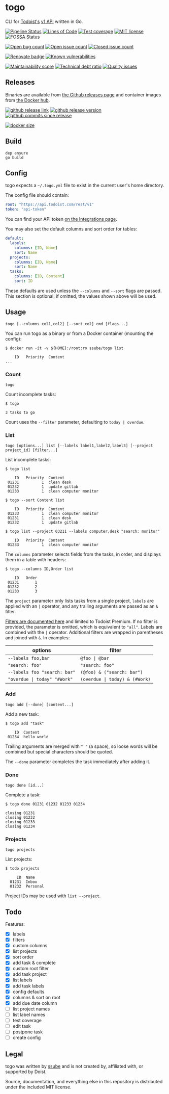 # togo

CLI for [Todoist's](https://todoist.com) [v1 API](https://developer.todoist.com/rest/v1/) written in Go.

[![Pipeline Status](https://git.apextoaster.com/ssube/togo/badges/master/pipeline.svg)](https://git.apextoaster.com/ssube/togo/commits/master)
[![Lines of Code](https://sonarcloud.io/api/project_badges/measure?project=ssube_togo&metric=ncloc)](https://sonarcloud.io/dashboard?id=ssube_togo)
[![Test coverage](https://codecov.io/gh/ssube/togo/branch/master/graph/badge.svg)](https://codecov.io/gh/ssube/togo)
[![MIT license](https://img.shields.io/github/license/ssube/togo.svg)](https://github.com/ssube/togo/blob/master/LICENSE.md)
[![FOSSA Status](https://app.fossa.com/api/projects/git%2Bgithub.com%2Fssube%2Ftogo.svg?type=shield)](https://app.fossa.com/projects/git%2Bgithub.com%2Fssube%2Ftogo?ref=badge_shield)

[![Open bug count](https://img.shields.io/github/issues-raw/ssube/togo/type-bug.svg)](https://github.com/ssube/togo/issues?q=is%3Aopen+is%3Aissue+label%3Atype%2Fbug)
[![Open issue count](https://img.shields.io/github/issues-raw/ssube/togo.svg)](https://github.com/ssube/togo/issues?q=is%3Aopen+is%3Aissue)
[![Closed issue count](https://img.shields.io/github/issues-closed-raw/ssube/togo.svg)](https://github.com/ssube/togo/issues?q=is%3Aissue+is%3Aclosed)

[![Renovate badge](https://badges.renovateapi.com/github/ssube/togo)](https://renovatebot.com)
[![Known vulnerabilities](https://snyk.io/test/github/ssube/togo/badge.svg)](https://snyk.io/test/github/ssube/togo)

[![Maintainability score](https://api.codeclimate.com/v1/badges/726aa60f88ae1a36248f/maintainability)](https://codeclimate.com/github/ssube/togo/maintainability)
[![Technical debt ratio](https://img.shields.io/codeclimate/tech-debt/ssube/togo.svg)](https://codeclimate.com/github/ssube/togo/trends/technical_debt)
[![Quality issues](https://img.shields.io/codeclimate/issues/ssube/togo.svg)](https://codeclimate.com/github/ssube/togo/issues)

## Releases

Binaries are available from [the Github releases page](https://github.com/ssube/togo/releases) and container images
from [the Docker hub](https://hub.docker.com/r/ssube/togo/).

[![github release link](https://img.shields.io/badge/github-release-blue?logo=github)](https://github.com/ssube/togo/releases)
[![github release version](https://img.shields.io/github/tag/ssube/togo.svg)](https://github.com/ssube/togo/releases)
[![github commits since release](https://img.shields.io/github/commits-since/ssube/togo/0.4.svg)](https://github.com/ssube/togo/compare/0.4...master)

[![docker size](https://img.shields.io/microbadger/image-size/ssube/togo.svg)](https://hub.docker.com/r/ssube/togo/)

## Build

```shell
dep ensure
go build
```

## Config

togo expects a `~/.togo.yml` file to exist in the current user's home directory.

The config file should contain:

```yaml
root: "https://api.todoist.com/rest/v1"
token: "api-token"
```

You can find your API token [on the Integrations page](https://todoist.com/Users/viewPrefs?page=integrations).

You may also set the default columns and sort order for tables:

```yaml
default:
  labels:
    columns: [ID, Name]
    sort: Name
  projects:
    columns: [ID, Name]
    sort: Name
  tasks:
    columns: [ID, Content]
    sort: ID
```

These defaults are used unless the `--columns` and `--sort` flags are passed. This section is optional; if omitted, the
values shown above will be used.

## Usage

```none
togo [--columns col1,col2] [--sort col] cmd [flags...]
```

You can run togo as a binary or from a Docker container (mounting the config):

```shell
$ docker run -it -v ${HOME}:/root:ro ssube/togo list

    ID   Priority  Content
...
```

### Count

```none
togo
```

Count incomplete tasks:

```shell
$ togo

3 tasks to go
```

Count uses the `--filter` parameter, defaulting to `today | overdue`.

### List

```none
togo [options...] list [--labels label1,label2,label3] [--project project_id] [filter...]
```

List incomplete tasks:

```shell
$ togo list

    ID   Priority  Content
 01231          1  clean desk
 01232          1  update gitlab
 01233          1  clean computer monitor

$ togo --sort Content list

    ID   Priority  Content
 01233          1  clean computer monitor
 01231          1  clean desk
 01232          1  update gitlab

$ togo list --project 03211 --labels computer,desk "search: monitor"

    ID   Priority  Content
 01233          1  clean computer monitor
```

The `columns` parameter selects fields from the tasks, in order, and displays them in a table with headers:

```shell
$ togo --columns ID,Order list

    ID   Order
 01231       1
 01232       2
 01233       3
```

The `project` parameter only lists tasks from a single project, `labels` are applied with an `|` operator, and
any trailing arguments are passed as an `&` filter.

[Filters are documented here](https://support.todoist.com/hc/en-us/articles/205248842) and limited to Todoist Premium.
If no filter is provided, the parameter is omitted, which is equivalent to `"all"`. Labels are combined with the `|`
operator. Additional filters are wrapped in parentheses and joined with `&`. In examples:

|                       options |                         filter |
| ----------------------------- | ------------------------------ |
|            `--labels foo,bar` |                 `@foo \| @bar` |
|               `"search: foo"` |                `"search: foo"` |
|  `--labels foo "search: bar"` |     `(@foo) & ("search: bar")` |
|  `"overdue \| today" "#Work"` | `(overdue \| today) & (#Work)` |

### Add

```none
togo add [--done] [content...]
```

Add a new task:

```shell
$ togo add "task"

    ID  Content
 01234  hello world
```

Trailing arguments are merged with `" "` (a space), so loose words will be combined but special characters should be
quoted.

The `--done` parameter completes the task immediately after adding it.

### Done

```none
togo done [id...]
```

Complete a task:

```shell
$ togo done 01231 01232 01233 01234

closing 01231
closing 01232
closing 01233
closing 01234
```

### Projects

```none
togo projects
```

List projects:

```shell
$ todo projects

     ID  Name
  01231  Inbox
  01232  Personal
```

Project IDs may be used with `list --project`.

## Todo

Features:

- [x] labels
- [x] filters
- [x] custom columns
- [x] list projects
- [x] sort order
- [x] add task & complete
- [x] custom root filter
- [x] add task project
- [x] list labels
- [x] add task labels
- [x] config defaults
- [x] columns & sort on root
- [x] add due date column
- [ ] list project names
- [ ] list label names
- [ ] test coverage
- [ ] edit task
- [ ] postpone task
- [ ] create config

## Legal

togo was written by [ssube](https://github.com/ssube) and is not created by, affiliated with, or supported by Doist.

Source, documentation, and everything else in this repository is distributed under the included MIT license.
